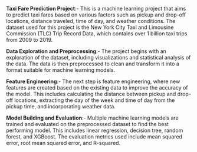 **Taxi Fare Prediction Project**:-
This is a machine learning project that aims to predict taxi fares based on various factors such as pickup and drop-off locations, distance traveled, time of day, and weather conditions. The dataset used for this project is the New York City Taxi and Limousine Commission (TLC) Trip Record Data, which contains over 1 billion taxi trips from 2009 to 2019.

**Data Exploration and Preprocessing**:-
The project begins with an exploration of the dataset, including visualizations and statistical analysis of the data. The data is then preprocessed to clean and transform it into a format suitable for machine learning models.

**Feature Engineering**:-
The next step is feature engineering, where new features are created based on the existing data to improve the accuracy of the model. This includes calculating the distance between pickup and drop-off locations, extracting the day of the week and time of day from the pickup time, and incorporating weather data.

**Model Building and Evaluation**:-
Multiple machine learning models are trained and evaluated on the preprocessed dataset to find the best performing model. This includes linear regression, decision tree, random forest, and XGBoost. The evaluation metrics used include mean squared error, root mean squared error, and R-squared.


